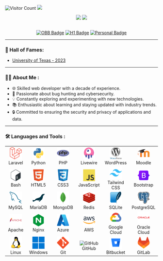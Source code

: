 ![Visitor Count](https://komarev.com/ghpvc/?username=bigzooooz)
<a href="https://ko-fi.com/b4zb0z"><img src="https://shields.io/badge/KoFi-Buy_Me_a_coffee-blue?logo=ko-fi&style=for-the-badgeKofi" /></a> 

<!-- <div align="center">
  <a href="https://tryhackme.com/p/b4zb0z"><img src="https://tryhackme-badges.s3.amazonaws.com/b4zb0z.png" alt="TryHackMe"></a>
</div> -->

<div id="badges"  align="center">
    <a style="ine-badge" target="_blank" href="https://pdf.credential.net/kiccwzdo_1707738328015.pdf"><img width="70px" src="https://abdulaziz-d.com/img/eJPT.png"></a>
    <a class="ine-badge" target="_blank" href="https://pdf.credential.net/rtnxv9za_1707739866151.pdf"><img width="70px" src="https://abdulaziz-d.com/img/ICCA-badge.png"></a>
  <br />
  <br />

  <a href="https://www.openbugbounty.org/researchers/b4zb0z/"><img src="https://img.shields.io/badge/OpenBugBounty-blue?style=for-the-badge&logo=openbugbounty&logoColor=white" alt="OBB Badge"/></a> 
  <a href="https://hackerone.com/b4zb0z"><img src="https://img.shields.io/badge/HackerOne-blue?style=for-the-badge&logo=hackerone&logoColor=white" alt="H1 Badge"/></a>
   <a href="https://abdulaziz-d.com"><img src="https://img.shields.io/website?label=Personal Website&style=for-the-badge&url=https://abdulaziz-d.com/&color=blue" alt="Personal Badge"/></a> 
  

 
</div>

---

### 🥇 Hall of Fames:
 - [University of Texas - 2023](https://security.utexas.edu/hall-of-fame#2023)

---

### :man_technologist: About Me :
- 🌐 Skilled web developer with a decade of experience.
- :bug: Passionate about bug hunting and cybersecurity.
- 💡 Constantly exploring and experimenting with new technologies.
- 📚 Enthusiastic about learning and staying updated with industry trends.
- 🔒 Committed to ensuring the security and privacy of applications and data.
---

<!-- ### :shopping_cart: My Latest Products

- [Articulate AI – Your Ultimate Content Creator and Designer](https://ko-fi.com/s/7645a2684d)
  - Articulate AI is a powerful Windows-based, single-user application that leverages AI to enhance your creative process.
  - Runs on: Windows

--- -->
### :hammer_and_wrench: Languages and Tools :
<table>
  <tr>
    <td align="center" width="96">
      <img src="https://github.com/devicons/devicon/blob/master/icons/laravel/laravel-original.svg" alt="Laravel" width="40" height="40"/>
      <br>Laravel
    </td>
    <td align="center" width="96">
      <img src="https://github.com/devicons/devicon/raw/master/icons/python/python-original.svg" alt="Python" width="40" height="40"/>
      <br>Python
    </td>
    <td align="center" width="96">
      <img src="https://github.com/devicons/devicon/raw/master/icons/php/php-original.svg" alt="PHP" width="40" height="40"/>
      <br>PHP
    </td>
    <td align="center" width="96">
      <img src="https://github.com/devicons/devicon/blob/master/icons/livewire/livewire-original.svg" alt="Livewire" width="40" height="40"/>
      <br>Livewire
    </td>
    <td align="center" width="96">
      <img src="https://github.com/devicons/devicon/blob/master/icons/wordpress/wordpress-original.svg" alt="WordPress" width="40" height="40"/>
      <br>WordPress
    </td>
    <td align="center" width="96">
      <img src="https://github.com/devicons/devicon/blob/master/icons/moodle/moodle-original.svg" alt="Moodle" width="40" height="40"/>
      <br>Moodle
    </td>
  </tr>
  <tr>
    <td align="center" width="96">
      <img src="https://github.com/devicons/devicon/blob/master/icons/bash/bash-original.svg" alt="Bash" width="40" height="40"/>
      <br>Bash
    </td>
    <td align="center" width="96">
      <img src="https://github.com/devicons/devicon/blob/master/icons/html5/html5-original.svg" alt="HTML" width="40" height="40"/>
      <br>HTML5
    </td>
    <td align="center" width="96">
      <img src="https://github.com/devicons/devicon/blob/master/icons/css3/css3-original.svg" alt="CSS" width="40" height="40"/>
      <br>CSS3
    </td>
    <td align="center" width="96">
      <img src="https://github.com/devicons/devicon/blob/master/icons/javascript/javascript-original.svg" alt="JavaScript" width="40" height="40"/>
      <br>JavaScript
    </td>
    <td align="center" width="96">
      <img src="https://github.com/devicons/devicon/blob/master/icons/tailwindcss/tailwindcss-original.svg" alt="Tailwind" width="40" height="40"/>
      <br>Tailwind CSS
    </td>
    <td align="center" width="96">
      <img src="https://github.com/devicons/devicon/blob/master/icons/bootstrap/bootstrap-original.svg" alt="Bootstrap" width="40" height="40"/>
      <br>Bootstrap
    </td>
  </tr>
  <tr>
    <td align="center" width="96">
      <img src="https://github.com/devicons/devicon/blob/master/icons/mysql/mysql-original.svg" alt="MySQL" width="40" height="40"/>
      <br>MySQL
    </td>
    <td align="center" width="96">
      <img src="https://github.com/devicons/devicon/blob/master/icons/mariadb/mariadb-original.svg" alt="MariaDB" width="40" height="40"/>
      <br>MariaDB
    </td>
    <td align="center" width="96">
      <img src="https://github.com/devicons/devicon/blob/master/icons/mongodb/mongodb-original.svg" alt="MongoDB" width="40" height="40"/>
      <br>MongoDB
    </td>
    <td align="center" width="96">
      <img src="https://github.com/devicons/devicon/blob/master/icons/redis/redis-original.svg" alt="Redis" width="40" height="40"/>
      <br>Redis
    </td>
    <td align="center" width="96">
      <img src="https://github.com/devicons/devicon/blob/master/icons/sqlite/sqlite-original.svg" alt="SQLite" width="40" height="40"/>
      <br>SQLite
    </td>
    <td align="center" width="96">
      <img src="https://github.com/devicons/devicon/blob/master/icons/postgresql/postgresql-original.svg" alt="PostgreSQL" width="40" height="40"/>
      <br>PostgreSQL
    </td>
  </tr>
  <tr>
    <td align="center" width="96">
      <img src="https://github.com/devicons/devicon/blob/master/icons/apache/apache-original-wordmark.svg" alt="Apache" width="40" height="40"/>
      <br>Apache
    </td>
    <td align="center" width="96">
      <img src="https://github.com/devicons/devicon/blob/master/icons/nginx/nginx-original.svg" alt="Nginx" width="40" height="40"/>
      <br>Nginx
    </td>
    <td align="center" width="96">
      <img src="https://github.com/devicons/devicon/blob/master/icons/azure/azure-original.svg" alt="Azure" width="40" height="40"/>
      <br>Azure
    </td>
    <td align="center" width="96">
      <img src="https://github.com/devicons/devicon/blob/master/icons/amazonwebservices/amazonwebservices-original-wordmark.svg" alt="AWS" width="40" height="40"/>
      <br>AWS
    </td>
    <td align="center" width="96">
      <img src="https://github.com/devicons/devicon/blob/master/icons/googlecloud/googlecloud-original.svg" alt="Google Cloud" width="40" height="40"/>
      <br>Google Cloud
    </td>
    <td align="center" width="96">
      <img src="https://raw.githubusercontent.com/devicons/devicon/ca28c779441053191ff11710fe24a9e6c23690d6/icons/oracle/oracle-original.svg" alt="Oracle Cloud" width="40" height="40"/>
      <br>Oracle Cloud
    </td>
  </tr>
  <tr>
    <td align="center" width="96">
      <img src="https://github.com/devicons/devicon/blob/master/icons/linux/linux-original.svg" alt="Linux" width="40" height="40"/>
      <br>Linux
    </td>
    <td align="center" width="96">
      <img src="https://github.com/devicons/devicon/blob/master/icons/windows11/windows11-original.svg" alt="Windows" width="40" height="40"/>
      <br>Windows
    </td>
    <td align="center" width="96">
      <img src="https://github.com/devicons/devicon/blob/master/icons/git/git-original.svg" alt="Git" width="40" height="40"/>
      <br>Git
    </td>
    <td align="center" width="96">
      <img src="https://img.icons8.com/external-tal-revivo-bold-tal-revivo/40/FFFFFF/external-github-with-cat-logo-an-online-community-for-software-development-logo-bold-tal-revivo.png" alt="GitHub" width="40" height="40"/>
      <br>GitHub
    </td>
    <td align="center" width="96">
      <img src="https://github.com/devicons/devicon/blob/master/icons/bitbucket/bitbucket-original.svg" alt="Bitbucket" width="40" height="40"/>
      <br>Bitbucket
    </td>
    <td align="center" width="96">
      <img src="https://github.com/devicons/devicon/blob/master/icons/gitlab/gitlab-original.svg" alt="GitLab" width="40" height="40"/>
      <br>GitLab
    </td>
  </tr>
</table>





